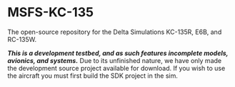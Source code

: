 # MSFS-KC-135
The open-source repository for the Delta Simulations KC-135R, E6B, and RC-135W.

_**This is a development testbed, and as such features incomplete models, avionics, and systems.**_
Due to its unfinished nature, we have only made the development source project available for download. If you wish to use the aircraft you must first build the SDK project in the sim.
